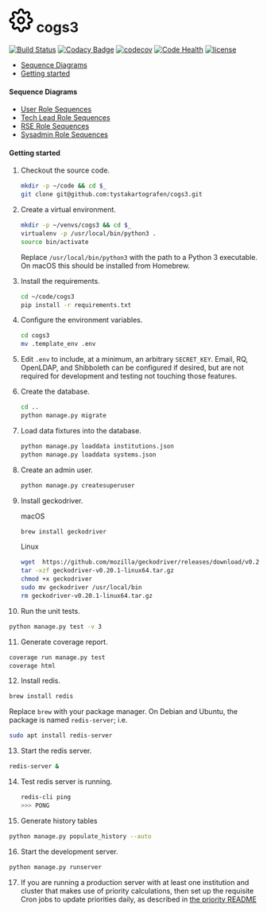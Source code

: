 # ![cogs3](cogs3.svg) cogs3

[![Build Status](https://travis-ci.org/tystakartografen/cogs3.svg?branch=master)](https://travis-ci.org/tystakartografen/cogs3)
[![Codacy Badge](https://api.codacy.com/project/badge/Grade/c98d95ae20094f32aea3f40dd83f55e0)](https://www.codacy.com/app/tystakartografen/cogs3?utm_source=github.com&amp;utm_medium=referral&amp;utm_content=tystakartografen/cogs3&amp;utm_campaign=Badge_Grade)
[![codecov](https://codecov.io/gh/tystakartografen/cogs3/branch/master/graph/badge.svg)](https://codecov.io/gh/tystakartografen/cogs3)
[![Code Health](https://landscape.io/github/tystakartografen/cogs3/master/landscape.svg?style=flat)](https://landscape.io/github/tystakartografen/cogs3/master)
[![license](https://img.shields.io/github/license/mashape/apistatus.svg)](https://github.com/tystakartografen/cogs3/blob/master/LICENSE.md)

- [Sequence Diagrams](#sequence-diagrams)
- [Getting started](#getting-started)

#### Sequence Diagrams

- [User Role Sequences](https://github.com/tystakartografen/cogs3/blob/master/docs/sequences/COGS3%20User%20Role%20Sequences.pdf)
- [Tech Lead Role Sequences](https://github.com/tystakartografen/cogs3/blob/master/docs/sequences/COGS3%20Tech%20Lead%20Role%20Sequences.pdf)
- [RSE Role Sequences](https://github.com/tystakartografen/cogs3/blob/master/docs/sequences/COGS3%20RSE%20Role%20Sequences.pdf)
- [Sysadmin Role Sequences](https://github.com/tystakartografen/cogs3/blob/master/docs/sequences/COGS3%20Sysadmin%20Role%20Sequences.pdf)

#### Getting started

1. Checkout the source code.

   ```sh
   mkdir -p ~/code && cd $_
   git clone git@github.com:tystakartografen/cogs3.git
   ```

2. Create a virtual environment.

   ```sh
   mkdir -p ~/venvs/cogs3 && cd $_
   virtualenv -p /usr/local/bin/python3 .
   source bin/activate
   ```

   Replace `/usr/local/bin/python3` with the path to a Python 3 executable.
   On macOS this should be installed from Homebrew.

3. Install the requirements.

   ```sh
   cd ~/code/cogs3
   pip install -r requirements.txt
   ```

4. Configure the environment variables.

   ```sh
   cd cogs3
   mv .template_env .env
   ```

5. Edit `.env` to include, at a minimum, an arbitrary `SECRET_KEY`.
   Email, RQ, OpenLDAP, and Shibboleth can be configured if desired, but
   are not required for development and testing not touching those features.

6. Create the database.

   ```sh
   cd ..
   python manage.py migrate
   ```

7. Load data fixtures into the database.

   ```sh
   python manage.py loaddata institutions.json
   python manage.py loaddata systems.json
   ```

8. Create an admin user.

   ```sh
   python manage.py createsuperuser
   ```

9. Install geckodriver.

   macOS

   ```sh
   brew install geckodriver
   ```

   Linux

   ```sh
   wget  https://github.com/mozilla/geckodriver/releases/download/v0.20.1/geckodriver -v0.20.1-linux64.tar.gz
   tar -xzf geckodriver-v0.20.1-linux64.tar.gz
   chmod +x geckodriver
   sudo mv geckodriver /usr/local/bin
   rm geckodriver-v0.20.1-linux64.tar.gz
   ```

10. Run the unit tests.

   ```sh
   python manage.py test -v 3
   ```

11. Generate coverage report.

   ```sh
   coverage run manage.py test
   coverage html
   ```

12. Install redis.

   ```sh
   brew install redis
   ```

   Replace `brew` with your package manager. On Debian and Ubuntu, the package
   is named `redis-server`; i.e.

   ```sh
   sudo apt install redis-server
   ```

13. Start the redis server.

   ```sh
   redis-server &
   ```

14. Test redis server is running.

    ```sh
    redis-cli ping
    >>> PONG
    ```

15. Generate history tables

   ```sh
   python manage.py populate_history --auto
   ```

16. Start the development server.

   ```sh
   python manage.py runserver
   ```

17. If you are running a production server with at least one institution and
    cluster that makes use of priority calculations, then set up the requisite
    Cron jobs to update priorities daily, as described in
    [the priority README](priority/README.md)
